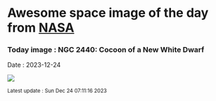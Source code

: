 
# Awesome space image of the day from [NASA](https://api.nasa.gov/)

### Today image : NGC 2440: Cocoon of a New White Dwarf
Date : 2023-12-24

![](https://apod.nasa.gov/apod/image/2312/ngc2440e_hst_960.jpg)

<small>Latest update : Sun Dec 24 07:11:16 2023</small>
        